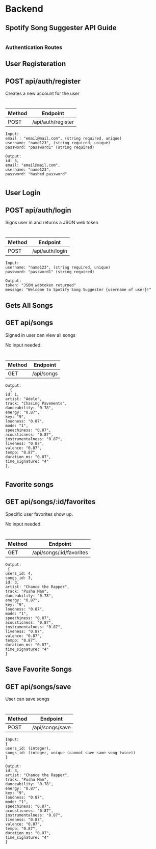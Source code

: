 # Backend

## Spotify Song Suggester API Guide 
# 
### Authentication Routes 
## User Registeration
## POST api/auth/register
Creates a new account for the user
# 

| Method | Endpoint      |
| - | - |
| POST   | /api/auth/register | 
    Input:
    email : "email@mail.com", (string required, unique) 
	username: "name123", (string required, unique)
	password: "password1" (string required) 
    
    Output:
    id: 5,
    email: "email@mail.com",
    username: "name123",
    password: "hashed password"
# 
## User Login
## POST api/auth/login
Signs user in and returns a JSON web token
# 

| Method | Endpoint      |
| - | - |
| POST   | /api/auth/login | 
    Input: 
	username: "name123", (string required, unique)
	password: "password1" (string required) 
    
    Output:
    token: "JSON webtoken returned"
    message: "Welcome to Spotify Song Suggester {username of user}!"
## Gets All Songs
## GET api/songs
Signed in user can view all songs

No input needed.
# 

| Method | Endpoint      |
| - | - |
| GET   | /api/songs |
    
    Output:
      {
    id: 1,
    artist: "Adele",
    track: "Chasing Pavements",
    danceability: "0.78",
    energy: "0.87",
    key: "9",
    loudness: "0.87",
    mode: "1",
    speechiness: "0.87",
    acousticness: "0.87",
    instrumentalness: "0.87",
    liveness: "0.87",
    valence: "0.87",
    tempo: "0.87",
    duration_ms: "0.87",
    time_signature: "4"
    },

 #   
## Favorite songs
## GET api/songs/:id/favorites
Specific user favorites show up.

No input needed.
# 

| Method | Endpoint      |
| - | - |
| GET   | /api/songs/:id/favorites |
    
    Output:
     {
    users_id: 4,
    songs_id: 3,
    id: 3,
    artist: "Chance the Rapper",
    track: "Pusha Man",
    danceability: "0.78",
    energy: "0.87",
    key: "9",
    loudness: "0.87",
    mode: "1",
    speechiness: "0.87",
    acousticness: "0.87",
    instrumentalness: "0.87",
    liveness: "0.87",
    valence: "0.87",
    tempo: "0.87",
    duration_ms: "0.87",
    time_signature: "4"
    }

## Save Favorite Songs
## GET api/songs/save
User can save songs
# 
| Method | Endpoint      |
| - | - |
| POST   | /api/songs/save | 
    Input:
    {
	users_id: (integer),
	songs_id: (integer, unique (cannot save same song twice))
    } 
    
    Output: 
    id: 3,
    artist: "Chance the Rapper",
    track: "Pusha Man",
    danceability: "0.78",
    energy: "0.87",
    key: "9",
    loudness: "0.87",
    mode: "1",
    speechiness: "0.87",
    acousticness: "0.87",
    instrumentalness: "0.87",
    liveness: "0.87",
    valence: "0.87",
    tempo: "0.87",
    duration_ms: "0.87",
    time_signature: "4"
    }
# 



